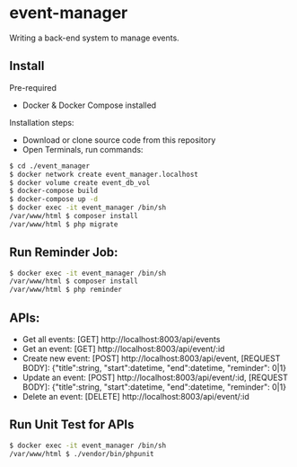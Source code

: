 # event-manager
Writing a back-end system to manage events.

## Install
Pre-required
  - Docker & Docker Compose installed

Installation steps:
  - Download or clone source code from this repository
  - Open Terminals, run commands:
```sh
$ cd ./event_manager
$ docker network create event_manager.localhost
$ docker volume create event_db_vol
$ docker-compose build
$ docker-compose up -d
$ docker exec -it event_manager /bin/sh
/var/www/html $ composer install
/var/www/html $ php migrate
```

## Run Reminder Job:
```sh
$ docker exec -it event_manager /bin/sh
/var/www/html $ composer install
/var/www/html $ php reminder
```

## APIs:
 - Get all events: [GET] http://localhost:8003/api/events
 - Get an event: [GET] http://localhost:8003/api/event/:id
 - Create new event: [POST] http://localhost:8003/api/event, [REQUEST BODY]: {"title":string, "start":datetime, "end":datetime, "reminder": 0|1}
 - Update an event: [POST] http://localhost:8003/api/event/:id, [REQUEST BODY]: {"title":string, "start":datetime, "end":datetime, "reminder": 0|1}
 - Delete an event: [DELETE] http://localhost:8003/api/event/:id

## Run Unit Test for APIs
```sh
$ docker exec -it event_manager /bin/sh
/var/www/html $ ./vendor/bin/phpunit
```